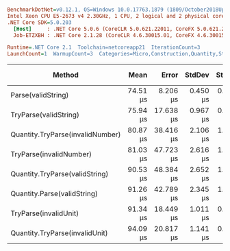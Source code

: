 ``` ini

BenchmarkDotNet=v0.12.1, OS=Windows 10.0.17763.1879 (1809/October2018Update/Redstone5)
Intel Xeon CPU E5-2673 v4 2.30GHz, 1 CPU, 2 logical and 2 physical cores
.NET Core SDK=5.0.203
  [Host]     : .NET Core 5.0.6 (CoreCLR 5.0.621.22011, CoreFX 5.0.621.22011), X64 RyuJIT
  Job-ETZXBH : .NET Core 2.1.28 (CoreCLR 4.6.30015.01, CoreFX 4.6.30015.01), X64 RyuJIT

Runtime=.NET Core 2.1  Toolchain=netcoreapp21  IterationCount=3  
LaunchCount=1  WarmupCount=3  Categories=Micro,Construction,Quantity,String  

```
|                           Method |     Mean |     Error |   StdDev |   StdErr |      Min |      Max |   Median | Ratio | MannWhitney(5%) | RatioSD |  Gen 0 |  Gen 1 | Gen 2 | Allocated |
|--------------------------------- |---------:|----------:|---------:|---------:|---------:|---------:|---------:|------:|---------------- |--------:|-------:|-------:|------:|----------:|
|               Parse(validString) | 74.51 μs |  8.206 μs | 0.450 μs | 0.260 μs | 74.00 μs | 74.86 μs | 74.66 μs |  1.00 |            Base |    0.00 | 6.5994 | 0.1294 |     - |  43.36 KB |
|            TryParse(validString) | 75.94 μs | 17.638 μs | 0.967 μs | 0.558 μs | 75.13 μs | 77.01 μs | 75.67 μs |  1.02 |               ? |    0.01 | 6.5994 | 0.1294 |     - |  43.33 KB |
| Quantity.TryParse(invalidNumber) | 80.87 μs | 38.416 μs | 2.106 μs | 1.216 μs | 78.45 μs | 82.28 μs | 81.88 μs |  1.09 |               ? |    0.02 | 6.3665 | 0.1553 |     - |  42.96 KB |
|          TryParse(invalidNumber) | 81.03 μs | 47.723 μs | 2.616 μs | 1.510 μs | 78.38 μs | 83.61 μs | 81.09 μs |  1.09 |               ? |    0.04 | 6.3665 | 0.1553 |     - |  42.96 KB |
|   Quantity.TryParse(validString) | 90.53 μs | 48.384 μs | 2.652 μs | 1.531 μs | 87.47 μs | 92.09 μs | 92.02 μs |  1.21 |               ? |    0.03 | 6.9444 | 0.3230 |     - |   46.2 KB |
|      Quantity.Parse(validString) | 91.26 μs | 42.789 μs | 2.345 μs | 1.354 μs | 89.21 μs | 93.82 μs | 90.75 μs |  1.23 |               ? |    0.04 | 6.9444 | 0.3230 |     - |   46.2 KB |
|            TryParse(invalidUnit) | 91.34 μs | 18.449 μs | 1.011 μs | 0.584 μs | 90.65 μs | 92.50 μs | 90.87 μs |  1.23 |               ? |    0.01 | 6.3665 | 0.1553 |     - |  42.79 KB |
|   Quantity.TryParse(invalidUnit) | 94.09 μs | 20.817 μs | 1.141 μs | 0.659 μs | 93.24 μs | 95.39 μs | 93.65 μs |  1.26 |               ? |    0.02 | 6.3665 | 0.1553 |     - |  42.79 KB |
